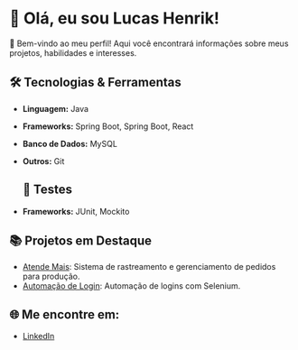 # 👋 Olá, eu sou Lucas Henrik!

🌟 Bem-vindo ao meu perfil! Aqui você encontrará informações sobre meus projetos, habilidades e interesses.

## 🛠️ Tecnologias & Ferramentas
- **Linguagem:** Java
- **Frameworks:** Spring Boot, Spring Boot, React
- **Banco de Dados:** MySQL
- **Outros:** Git

  ## 🧪 Testes
- **Frameworks:** JUnit, Mockito

## 📚 Projetos em Destaque
- [Atende Mais](https://github.com/usuario/atende-mais): Sistema de rastreamento e gerenciamento de pedidos para produção.
- [Automação de Login](https://github.com/usuario/automacao-login): Automação de logins com Selenium.

## 🌐 Me encontre em:
- [LinkedIn](https://www.linkedin.com/in/lucas-henrik/)
